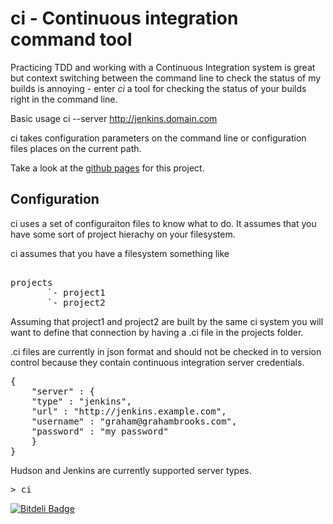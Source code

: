 ci - Continuous integration command tool
==

Practicing TDD and working with a Continuous Integration system is great but context switching between the command line
to check the status of my builds is annoying - enter *ci* a tool for checking the status of your builds right in the
command line.

Basic usage ci --server http://jenkins.domain.com

ci takes configuration parameters on the command line or configuration files places on the current path.


Take a look at the [github pages](http://grahambrooks.github.io/ci/) for this project.

Configuration
-------------

ci uses a set of configuraiton files to know what to do. It assumes that you have some sort of project hierachy on your filesystem.

ci assumes that you have a filesystem something like

<pre>

projects
       `- project1
       `- project2
</pre>

Assuming that project1 and project2 are built by the same ci system you will want to define that connection by having a .ci file in the projects folder.

.ci files are currently in json format and should not be checked in to version control because they contain continuous integration server credentials.

<pre>
{
    "server" : {
	"type" : "jenkins",
	"url" : "http://jenkins.example.com",
	"username" : "graham@grahambrooks.com",
	"password" : "my password"
    }
}
</pre>

Hudson and Jenkins are currently supported server types.

<pre>
> ci
</pre>



[![Bitdeli Badge](https://d2weczhvl823v0.cloudfront.net/grahambrooks/ci/trend.png)](https://bitdeli.com/free "Bitdeli Badge")

